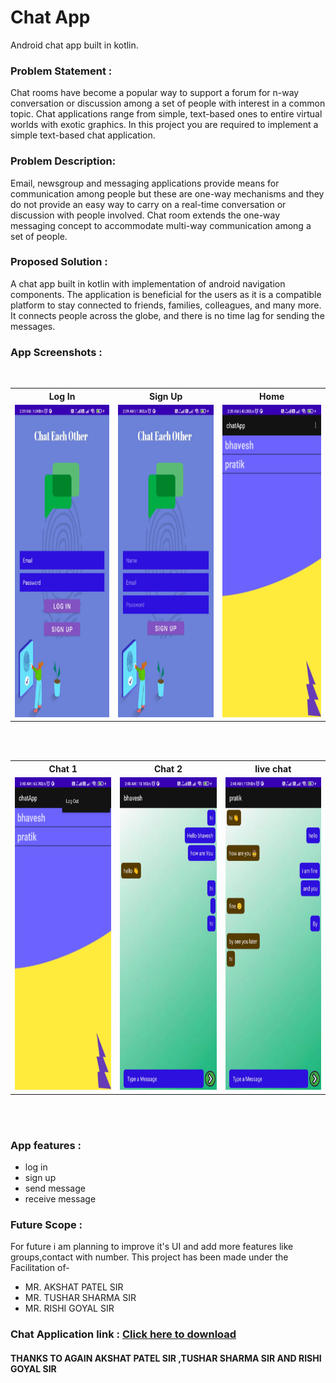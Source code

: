 # Chat App
Android chat app built in kotlin. 


### Problem Statement : 
Chat rooms have become a popular way to support a forum for n-way conversation or discussion among a set of people with interest in a common topic. Chat applications range from simple, text-based ones to entire virtual worlds with exotic graphics. In this project you are required to implement a simple text-based chat application.


### Problem Description:
Email, newsgroup and messaging applications provide means for communication among people but these are one-way mechanisms and they do not provide an easy way to carry on a real-time conversation or discussion with people involved. Chat room extends the one-way messaging concept to accommodate multi-way communication among a set of people.


### Proposed Solution : 
A chat app built in kotlin with implementation of android navigation components. The application is beneficial for the users as it is a compatible platform to stay connected to friends, families, colleagues, and many more. It connects people across the globe, and there is no time lag for sending the messages. 

 ### App Screenshots : 
 <br>
 
 <table align="center">
  <tr>
    <th>Log In</th>
    <th>Sign Up</th>
    <th>Home</th>
  </tr>
  <tr>
    <td><img src="https://github.com/pratikjaypurkar/chatapp/blob/main/src_app/1.jpg" style="width:250px;height:500px;"></td>
    <td><img src="https://github.com/pratikjaypurkar/chatapp/blob/main/src_app/2.jpg" style="width:250px;height:500px;"></td>
    <td><img src="https://github.com/pratikjaypurkar/chatapp/blob/main/src_app/3.jpg" style="width:250px;height:500px;"></td>
  </tr>
   
</table><br><br>

 <table align="center">
  <tr>
    <th>Chat 1</th>
    <th>Chat 2</th>
    <th>live chat</th>
  </tr>
  <tr>
    <td><img src="https://github.com/pratikjaypurkar/chatapp/blob/main/src_app/4.jpg" style="width:250px;height:500px;"></td>
    <td><img src="https://github.com/pratikjaypurkar/chatapp/blob/main/src_app/5.jpg" style="width:250px;height:500px;"></td>
    <td><img src="https://github.com/pratikjaypurkar/chatapp/blob/main/src_app/6.jpg" style="width:250px;height:500px;"></td>
  </tr>
   
</table><br><br>


 ### App features : 
* log in
* sign up
* send message
* receive message

 
 
### Future Scope :
For future i am planning to improve it's UI and add more features like groups,contact with number.
This project has been made under the Facilitation of-

* MR. AKSHAT PATEL SIR 
* MR. TUSHAR SHARMA SIR  
* MR. RISHI GOYAL SIR


### Chat Application link : <a href="https://drive.google.com/file/d/1555gPzuwYQe5rbn_zNgmzrGvfXCUGlxT/view?usp=sharing">**Click here to download**</a>

#### THANKS TO AGAIN AKSHAT PATEL SIR ,TUSHAR SHARMA SIR AND RISHI GOYAL SIR
